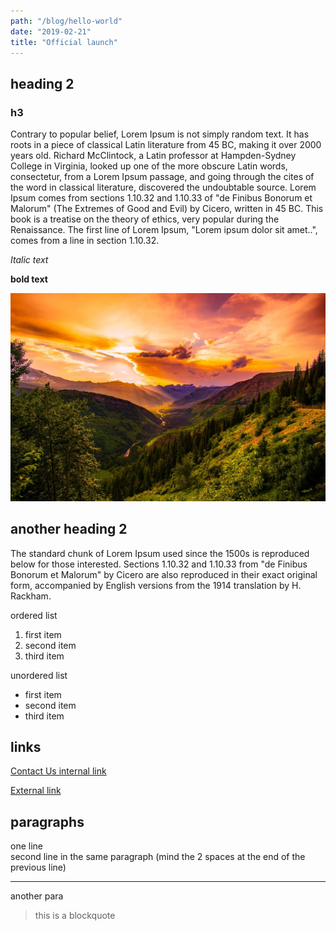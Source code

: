 ```yaml
---
path: "/blog/hello-world"
date: "2019-02-21"
title: "Official launch"
---
```


## heading 2
### h3

Contrary to popular belief, Lorem Ipsum is not simply random text. It has roots in a piece of classical Latin literature from 45 BC, making it over 2000 years old. Richard McClintock, a Latin professor at Hampden-Sydney College in Virginia, looked up one of the more obscure Latin words, consectetur, from a Lorem Ipsum passage, and going through the cites of the word in classical literature, discovered the undoubtable source. Lorem Ipsum comes from sections 1.10.32 and 1.10.33 of "de Finibus Bonorum et Malorum" (The Extremes of Good and Evil) by Cicero, written in 45 BC. This book is a treatise on the theory of ethics, very popular during the Renaissance. The first line of Lorem Ipsum, "Lorem ipsum dolor sit amet..", comes from a line in section 1.10.32.

_Italic text_

__bold text__

![image caption text](pexels-photo-247478.jpeg)

## another heading 2
The standard chunk of Lorem Ipsum used since the 1500s is reproduced below for those interested. Sections 1.10.32 and 1.10.33 from "de Finibus Bonorum et Malorum" by Cicero are also reproduced in their exact original form, accompanied by English versions from the 1914 translation by H. Rackham.

ordered list
1. first item
2. second item
3. third item

unordered list
* first item
* second item
* third item

## links

[Contact Us internal link](/contact/)

[External link](http://timjs.ro)

## paragraphs

one line  
second line in the same paragraph (mind the 2 spaces at the end of the previous line)

---

another para

> this is a blockquote